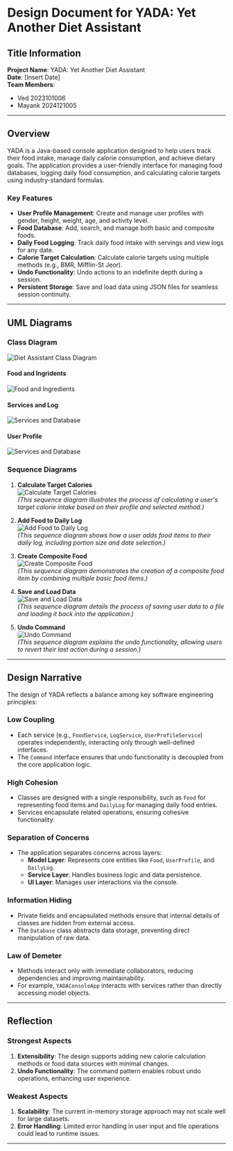 # Design Document for YADA: Yet Another Diet Assistant  

## Title Information  
**Project Name**: YADA: Yet Another Diet Assistant  
**Date**: [Insert Date]  
**Team Members**:  
- Ved 2023101006  
- Mayank 2024121005  

---

## Overview  

YADA is a Java-based console application designed to help users track their food intake, manage daily calorie consumption, and achieve dietary goals. The application provides a user-friendly interface for managing food databases, logging daily food consumption, and calculating calorie targets using industry-standard formulas.  

### Key Features  
- **User Profile Management**: Create and manage user profiles with gender, height, weight, age, and activity level.  
- **Food Database**: Add, search, and manage both basic and composite foods.  
- **Daily Food Logging**: Track daily food intake with servings and view logs for any date.  
- **Calorie Target Calculation**: Calculate calorie targets using multiple methods (e.g., BMR, Mifflin-St Jeor).  
- **Undo Functionality**: Undo actions to an indefinite depth during a session.  
- **Persistent Storage**: Save and load data using JSON files for seamless session continuity.  

---

## UML Diagrams  
### Class Diagram  
![Diet Assistant Class Diagram](./Class/Diet_Assistant_Class_Diagram.png)  
#### Food and Ingridents 
![Food and Ingredients](./Class/Food_Classes.png)  

#### Services and Log  
![Services and Database](./Class/Service_and_Log_Classes.png)  
#### User Profile  
![Services and Database](./Class/User_Profile_Classes.png)  

### Sequence Diagrams  

1. **Calculate Target Calories**  
![Calculate Target Calories](./Sequence/Calculating_Calorie_Target.png)  
*(This sequence diagram illustrates the process of calculating a user's target calorie intake based on their profile and selected method.)*  

2. **Add Food to Daily Log**  
![Add Food to Daily Log](./Sequence/Adding_Food_to_Daily_Log.png)  
*(This sequence diagram shows how a user adds food items to their daily log, including portion size and date selection.)*  

3. **Create Composite Food**  
![Create Composite Food](./Sequence/Creating_a_Composite_Food.png)  
*(This sequence diagram demonstrates the creation of a composite food item by combining multiple basic food items.)*  

4. **Save and Load Data**  
![Save and Load Data](./Sequence/Saving_and_Loading_Data.png)  
*(This sequence diagram details the process of saving user data to a file and loading it back into the application.)*  

5. **Undo Command**  
![Undo Command](./Sequence/Undoing_a_Command.png)  
*(This sequence diagram explains the undo functionality, allowing users to revert their last action during a session.)*  

---

## Design Narrative  

The design of YADA reflects a balance among key software engineering principles:  

### Low Coupling  
- Each service (e.g., `FoodService`, `LogService`, `UserProfileService`) operates independently, interacting only through well-defined interfaces.  
- The `Command` interface ensures that undo functionality is decoupled from the core application logic.  

### High Cohesion  
- Classes are designed with a single responsibility, such as `Food` for representing food items and `DailyLog` for managing daily food entries.  
- Services encapsulate related operations, ensuring cohesive functionality.  

### Separation of Concerns  
- The application separates concerns across layers:  
    - **Model Layer**: Represents core entities like `Food`, `UserProfile`, and `DailyLog`.  
    - **Service Layer**: Handles business logic and data persistence.  
    - **UI Layer**: Manages user interactions via the console.  

### Information Hiding  
- Private fields and encapsulated methods ensure that internal details of classes are hidden from external access.  
- The `Database` class abstracts data storage, preventing direct manipulation of raw data.  

### Law of Demeter  
- Methods interact only with immediate collaborators, reducing dependencies and improving maintainability.  
- For example, `YADAConsoleApp` interacts with services rather than directly accessing model objects.  

---

## Reflection  

### Strongest Aspects  
1. **Extensibility**: The design supports adding new calorie calculation methods or food data sources with minimal changes.  
2. **Undo Functionality**: The command pattern enables robust undo operations, enhancing user experience.  

### Weakest Aspects  
1. **Scalability**: The current in-memory storage approach may not scale well for large datasets.  
2. **Error Handling**: Limited error handling in user input and file operations could lead to runtime issues.  

---  
